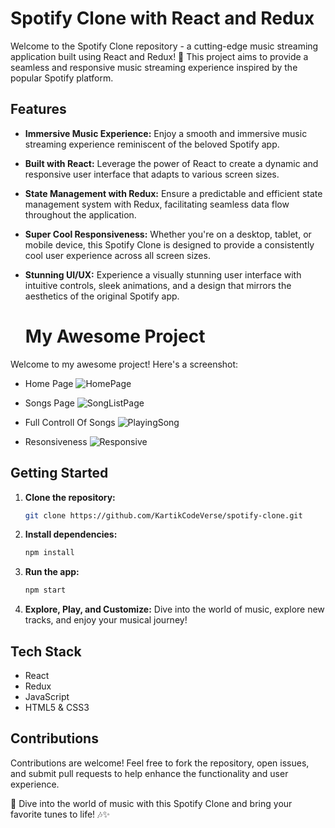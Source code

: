 # Spotify Clone with React and Redux

Welcome to the Spotify Clone repository - a cutting-edge music streaming application built using React and Redux! 🎵 This project aims to provide a seamless and responsive music streaming experience inspired by the popular Spotify platform.

## Features

- **Immersive Music Experience:** Enjoy a smooth and immersive music streaming experience reminiscent of the beloved Spotify app.
  
- **Built with React:** Leverage the power of React to create a dynamic and responsive user interface that adapts to various screen sizes.

- **State Management with Redux:** Ensure a predictable and efficient state management system with Redux, facilitating seamless data flow throughout the application.

- **Super Cool Responsiveness:** Whether you're on a desktop, tablet, or mobile device, this Spotify Clone is designed to provide a consistently cool user experience across all screen sizes.

- **Stunning UI/UX:** Experience a visually stunning user interface with intuitive controls, sleek animations, and a design that mirrors the aesthetics of the original Spotify app.

  # My Awesome Project

Welcome to my awesome project! Here's a screenshot:

- Home Page
![HomePage](https://github.com/KartikCodeVerse/Spotify_Clone/assets/128214174/9da79eeb-ce0d-473d-884e-00260aacddb0)

- Songs Page
![SongListPage](https://github.com/KartikCodeVerse/Spotify_Clone/assets/128214174/2bba1301-57b2-48fb-a66a-13c07e56464e)

- Full Controll Of Songs
![PlayingSong](https://github.com/KartikCodeVerse/Spotify_Clone/assets/128214174/678d4bc6-1ef1-4df3-becd-fa87648b3508)

- Resonsiveness
![Responsive](https://github.com/KartikCodeVerse/Spotify_Clone/assets/128214174/ea3c95b0-6aeb-484e-8719-0351004b8967)


## Getting Started

1. **Clone the repository:**
   ```bash
   git clone https://github.com/KartikCodeVerse/spotify-clone.git
   ```

2. **Install dependencies:**
   ```bash
   npm install
   ```

3. **Run the app:**
   ```bash
   npm start
   ```

4. **Explore, Play, and Customize:**
   Dive into the world of music, explore new tracks, and enjoy your musical journey!

## Tech Stack

- React
- Redux
- JavaScript
- HTML5 & CSS3

## Contributions

Contributions are welcome! Feel free to fork the repository, open issues, and submit pull requests to help enhance the functionality and user experience.

🎉 Dive into the world of music with this Spotify Clone and bring your favorite tunes to life! 🎶✨
